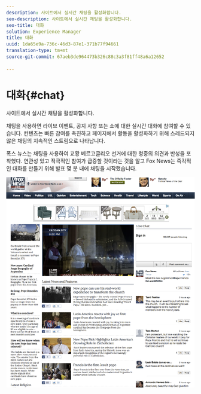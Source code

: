 ```yaml
---
description: 사이트에서 실시간 채팅을 활성화합니다.
seo-description: 사이트에서 실시간 채팅을 활성화합니다.
seo-title: 대화
solution: Experience Manager
title: 대화
uuid: 1da65e9a-736c-46d3-87e1-371b77f94661
translation-type: tm+mt
source-git-commit: 67aeb3de964473b326c88c3a3f81ff48a6a12652

---
```



# 대화{#chat}

사이트에서 실시간 채팅을 활성화합니다.

채팅을 사용하면 라이브 이벤트, 공지 사항 또는 쇼에 대한 실시간 대화에 참여할 수 있습니다. 컨텐츠는 빠른 참여를 촉진하고 페이지에서 활동을 활성화하기 위해 스레드되지 않은 채팅의 지속적인 스트림으로 나타납니다.

폭스 뉴스는 채팅을 사용하여 교황 베르고글리오 선거에 대한 청중의 의견과 반성을 포착했다. 연관성 있고 적극적인 참여가 급증할 것이라는 것을 알고 Fox News는 즉각적인 대화를 만들기 위해 발표 몇 분 내에 채팅을 시작했습니다.

![](assets/chat_example.png)

